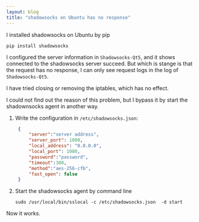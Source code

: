 ```yaml
---
layout: blog
title: "shadowsocks on Ubuntu has no response"
---
```


I installed shadowsocks on Ubuntu by pip

    pip install shadowsocks

I configured the server information in `Shadowsocks-Qt5`, and it shows connected to the shadowsocks server succeed. But which is stange is that the request has no response, I can only see request logs in the log of `Shadowsocks-Qt5`.

I have tried closing or removing the iptables, which has no effect.

I could not find out the reason of this problem, but I bypass it by start the shadownsocks agent in another way.

1. Write the configuration in `/etc/shadowsocks.json`:

   ```json
    {
        "server":"server address",
        "server_port": 1080,
        "local_address": "0.0.0.0",
        "local_port": 1080,
        "password":"password",
        "timeout":300,
        "method":"aes-256-cfb",
        "fast_open": false
    }
   ```

1. Start the shadowsocks agent by command line

   ```
   sudo /usr/local/bin/sslocal -c /etc/shadowsocks.json  -d start
   ```

Now it works.
